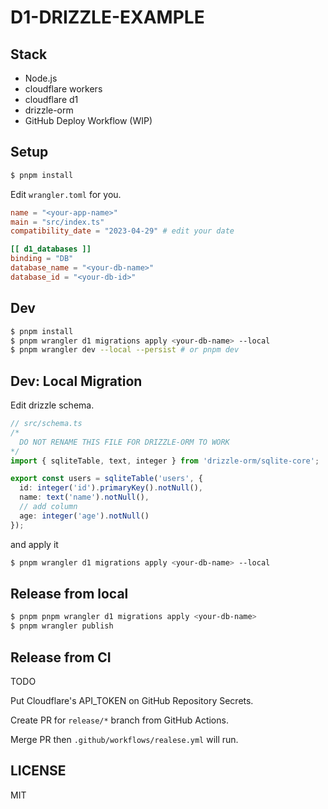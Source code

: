 # D1-DRIZZLE-EXAMPLE

## Stack

- Node.js
- cloudflare workers
- cloudflare d1
- drizzle-orm
- GitHub Deploy Workflow (WIP)

## Setup

```bash
$ pnpm install
```

Edit `wrangler.toml` for you.

```toml
name = "<your-app-name>"
main = "src/index.ts"
compatibility_date = "2023-04-29" # edit your date

[[ d1_databases ]]
binding = "DB"
database_name = "<your-db-name>"
database_id = "<your-db-id>"
```

## Dev

```bash
$ pnpm install
$ pnpm wrangler d1 migrations apply <your-db-name> --local
$ pnpm wrangler dev --local --persist # or pnpm dev
```

## Dev: Local Migration

Edit drizzle schema.

```ts
// src/schema.ts
/*
  DO NOT RENAME THIS FILE FOR DRIZZLE-ORM TO WORK
*/
import { sqliteTable, text, integer } from 'drizzle-orm/sqlite-core';

export const users = sqliteTable('users', {
  id: integer('id').primaryKey().notNull(),
  name: text('name').notNull(),
  // add column
  age: integer('age').notNull()
});
```

and apply it

```bash
$ pnpm wrangler d1 migrations apply <your-db-name> --local
```

## Release from local

```bash
$ pnpm pnpm wrangler d1 migrations apply <your-db-name>
$ pnpm wrangler publish
```

## Release from CI

TODO

Put Cloudflare's API_TOKEN on GitHub Repository Secrets.

Create PR for `release/*` branch from GitHub Actions.

Merge PR then `.github/workflows/realese.yml` will run.

## LICENSE

MIT